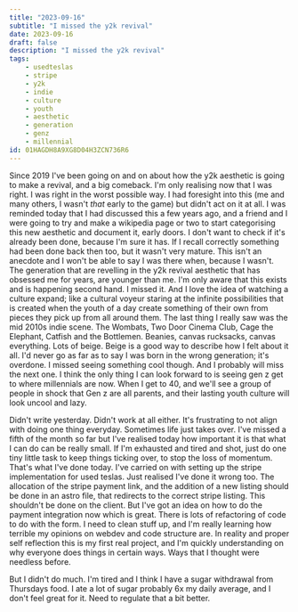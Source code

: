 ```yaml
---
title: "2023-09-16"
subtitle: "I missed the y2k revival"
date: 2023-09-16
draft: false
description: "I missed the y2k revival"
tags:
    - usedteslas
    - stripe
    - y2k
    - indie
    - culture
    - youth
    - aesthetic
    - generation
    - genz
    - millennial
id: 01HAGDH8A9XG8D04H3ZCN736R6
---
```


Since 2019 I've been going on and on about how the y2k aesthetic is going to make a revival, and a big comeback. I'm only realising now that I was right. I was right in the worst possible way. I had foresight into this (me and many others, I wasn't _that_ early to the game) but didn't act on it at all. I was reminded today that I had discussed this a few years ago, and a friend and I were going to try and make a wikipedia page or two to start categorising this new aesthetic and document it, early doors. I don't want to check if it's already been done, because I'm sure it has. If I recall correctly something had been done back then too, but it wasn't very mature. This isn't an anecdote and I won't be able to say I was there when, because I wasn't. The generation that are revelling in the y2k revival aesthetic that has obsessed me for years, are younger than me. I'm only aware that this exists and is happening second hand. I missed it. And I love the idea of watching a culture expand; like a cultural voyeur staring at the infinite possibilities that is created when the youth of a day create something of their own from pieces they pick up from all around them. The last thing I really saw was the mid 2010s indie scene. The Wombats, Two Door Cinema Club, Cage the Elephant, Catfish and the Bottlemen. Beanies, canvas rucksacks, canvas everything. Lots of beige. Beige is a good way to describe how I felt about it all. I'd never go as far as to say I was born in the wrong generation; it's overdone. I missed seeing something cool though. And I probably will miss the next one. I think the only thing I can look forward to is seeing gen z get to where millennials are now. When I get to 40, and we'll see a group of people in shock that Gen z are all parents, and their lasting youth culture will look uncool and lazy.

Didn't write yesterday. Didn't work at all either. It's frustrating to not align with doing one thing everyday. Sometimes life just takes over. I've missed a fifth of the month so far but I've realised today how important it is that what I can do can be really small. If I'm exhausted and tired and shot, just do one tiny little task to keep things ticking over, to stop the loss of momentum. That's what I've done today. I've carried on with setting up the stripe implementation for used teslas. Just realised I've done it wrong too. The allocation of the stripe payment link, and the addition of a new listing should be done in an astro file, that redirects to the correct stripe listing. This shouldn't be done on the client. But I've got an idea on how to do the payment integration now which is great. There is lots of refactoring of code to do with the form. I need to clean stuff up, and I'm really learning how terrible my opinions on webdev and code structure are. In reality and proper self reflection this is my first real project, and I'm quickly understanding on why everyone does things in certain ways. Ways that I thought were needless before.

But I didn't do much. I'm tired and I think I have a sugar withdrawal from Thursdays food. I ate a lot of sugar probably 6x my daily average, and I don't feel great for it. Need to regulate that a bit better.
